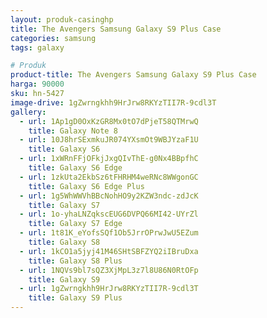 ```yaml
---
layout: produk-casinghp
title: The Avengers Samsung Galaxy S9 Plus Case
categories: samsung
tags: galaxy

# Produk
product-title: The Avengers Samsung Galaxy S9 Plus Case
harga: 90000
sku: hn-5427
image-drive: 1gZwrngkhh9HrJrw8RKYzTII7R-9cdl3T
gallery:
  - url: 1Ap1gD0OxKzGR8Mx0tO7dPjeT58QTMrwQ
    title: Galaxy Note 8
  - url: 10J8hrSExmkuJR074YXsmOt9WBJYzaF1U
    title: Galaxy S6
  - url: 1xWRnFFjOFkjJxgQIvThE-g0Nx4BBpfhC
    title: Galaxy S6 Edge
  - url: 1zkUta2EkbSz6tFHRHM4weRNc8WWgonGC
    title: Galaxy S6 Edge Plus
  - url: 1g5WhWWVhBBcNohHO9y2KZW3ndc-zdJcK
    title: Galaxy S7
  - url: 1o-yhaLNZqkscEUG6DVPQ66MI42-UYrZl
    title: Galaxy S7 Edge
  - url: 1t81K_eYofsSQf1Ob5JrrOPrwJwU5EZum
    title: Galaxy S8
  - url: 1kCO1a5jyj41M46SHtSBFZYQ2iIBruDxa
    title: Galaxy S8 Plus
  - url: 1NQVs9bl7sQZ3XjMpL3z7l8U86N0RtOFp
    title: Galaxy S9
  - url: 1gZwrngkhh9HrJrw8RKYzTII7R-9cdl3T
    title: Galaxy S9 Plus
---
```

